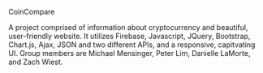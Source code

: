CoinCompare 

A project comprised of information about cryptocurrency and beautiful, user-friendly website. It utilizes Firebase, Javascript, JQuery, Bootstrap, Chart.js, Ajax, JSON and two different APIs, and a responsive, capitvating UI. Group members are Michael Mensinger, Peter Lim, Danielle LaMorte, and Zach Wiest.
